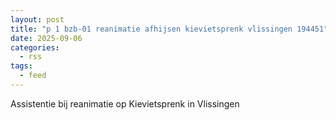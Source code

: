 ```yaml
---
layout: post
title: "p 1 bzb-01 reanimatie afhijsen kievietsprenk vlissingen 194451"
date: 2025-09-06
categories: 
  - rss
tags: 
  - feed
---
```


Assistentie bij reanimatie op Kievietsprenk in Vlissingen
